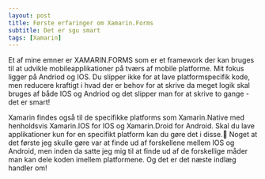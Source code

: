 ```yaml
---
layout: post
title: Første erfaringer om Xamarin.Forms
subtitle: Det er sgu smart
tags: [Xamarin]
---
```


Et af mine emner er XAMARIN.FORMS som er et framework der kan bruges til at udvikle mobileapplikationer på tværs af mobile platforme. 
Mit fokus ligger på Andriod og IOS.
Du slipper ikke for at lave platformspecifik kode, men reducere kraftigt i hvad der er behov for at skrive da meget logik skal bruges af
både IOS og Andriod og det slipper man for at skrive to gange - det er smart!

Xamarin findes også til de specifikke platforms som Xamarin.Native med henholdsvis Xamarin.IOS for IOS og Xamarin.Droid for Android. 
Skal du lave applikationer kun for en specifikt platform kan du gøre det i disse.
Noget at det første jeg skulle gøre var at finde ud af forskellene mellem IOS og Android, men inden da satte jeg mig til at finde ud af de forskellige måder man kan dele koden imellem platformene. Og det er det næste indlæg handler om!

